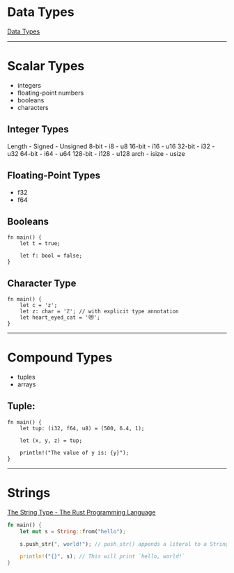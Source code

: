 # Data Types
[Data Types](https://doc.rust-lang.org/book/ch03-02-data-types.html#data-types)

---

# Scalar Types
- integers
- floating-point numbers
- booleans
- characters

## Integer Types
Length - Signed - Unsigned
8-bit - i8 - u8
16-bit - i16 - u16
32-bit - i32 - u32
64-bit - i64 - u64
128-bit - i128 - u128
arch - isize - usize

## Floating-Point Types
- f32
- f64

## Booleans
```
fn main() {
    let t = true;

    let f: bool = false;
}
```

## Character Type
```
fn main() {
    let c = 'z';
    let z: char = 'ℤ'; // with explicit type annotation
    let heart_eyed_cat = '😻';
}
```

---

# Compound Types
- tuples
- arrays

## Tuple:
```
fn main() {
    let tup: (i32, f64, u8) = (500, 6.4, 1);

    let (x, y, z) = tup;

    println!("The value of y is: {y}");
}
```

---

# Strings
[The String Type - The Rust Programming Language](https://doc.rust-lang.org/book/ch04-01-what-is-ownership.html#the-string-type)

```rust
fn main() {
    let mut s = String::from("hello");

    s.push_str(", world!"); // push_str() appends a literal to a String

    println!("{}", s); // This will print `hello, world!`
}
```

